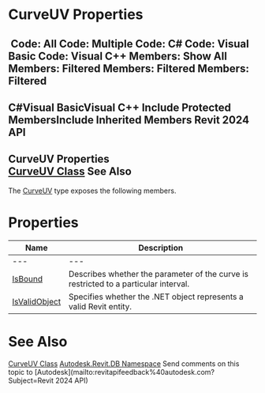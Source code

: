 # CurveUV Properties

﻿
 Code: All Code: Multiple Code: C# Code: Visual Basic Code: Visual C++  Members: Show All Members: Filtered Members: Filtered Members: Filtered   
---  
C#Visual BasicVisual C++
Include Protected MembersInclude Inherited Members
Revit 2024 API  
---  
CurveUV Properties  
[CurveUV Class](2d1d9c1f-afb6-fc09-f461-54cf0d511bf0.md "CurveUV Class") See Also  
---  
The [CurveUV](2d1d9c1f-afb6-fc09-f461-54cf0d511bf0.md "CurveUV Class") type exposes the following members.
# Properties
| Name | Description |
| --- | --- |
| --- | --- | --- |
| [IsBound](a04a73a2-cfec-100d-6600-b715036e285e.md "IsBound Property") | Describes whether the parameter of the curve is restricted to a particular interval. |
| [IsValidObject](3017731c-6c18-58ca-3b0c-000f6d4ff322.md "IsValidObject Property") | Specifies whether the .NET object represents a valid Revit entity. |

# See Also
[CurveUV Class](2d1d9c1f-afb6-fc09-f461-54cf0d511bf0.md "CurveUV Class")
[Autodesk.Revit.DB Namespace](87546ba7-461b-c646-cbb1-2cb8f5bff8b2.md "Autodesk.Revit.DB Namespace")
Send comments on this topic to [Autodesk](mailto:revitapifeedback%40autodesk.com?Subject=Revit 2024 API)
